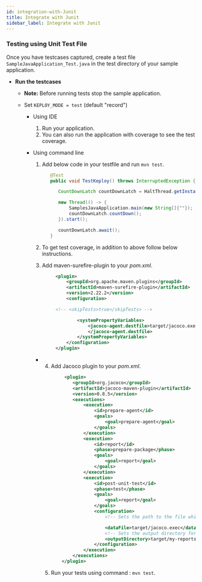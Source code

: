 ```yaml
---
id: integration-with-Junit
title: Integrate with Junit 
sidebar_label: Integrate with Junit 
---
```


### Testing using Unit Test File

Once you have testcases captured, create a test file `SampleJavaApplication_Test.java` in the test directory of your sample application.



- **Run the testcases**
    - **Note:** Before running tests stop the sample application.

    - Set `KEPLOY_MODE = test` (default "record")
        - Using IDE 
            1. Run your application.
            2. You can also run the application with coverage to see the test coverage.

        - Using command line
            1. Add below code in your testfile and run `mvn test`.

               ```java
                  @Test
                  public void TestKeploy() throws InterruptedException {

                     CountDownLatch countDownLatch = HaltThread.getInstance().getCountDownLatch();

                     new Thread(() -> {
                         SamplesJavaApplication.main(new String[]{""});
                         countDownLatch.countDown();
                     }).start();

                     countDownLatch.await();
                  }
               ```     
       
            2. To get test coverage, in addition to above follow below instructions.
            
            3. Add maven-surefire-plugin to your *pom.xml*.
  
               ```xml 
                    <plugin>
                        <groupId>org.apache.maven.plugins</groupId>
                        <artifactId>maven-surefire-plugin</artifactId>
                        <version>2.22.2</version>
                        <configuration>

                    <!-- <skipTests>true</skipTests> -->

                            <systemPropertyVariables>
                                <jacoco-agent.destfile>target/jacoco.exec
                                </jacoco-agent.destfile>
                            </systemPropertyVariables>
                        </configuration>
                    </plugin>
               ```  
          - 4. Add Jacoco plugin to your *pom.xml*.
                ```xml
                     <plugin>
                        <groupId>org.jacoco</groupId>
                        <artifactId>jacoco-maven-plugin</artifactId>
                        <version>0.8.5</version>
                        <executions>
                            <execution>
                                <id>prepare-agent</id>
                                <goals>
                                    <goal>prepare-agent</goal>
                                </goals>
                            </execution>
                            <execution>
                                <id>report</id>
                                <phase>prepare-package</phase>
                                <goals>
                                    <goal>report</goal>
                                </goals>
                            </execution>
                            <execution>
                                <id>post-unit-test</id>
                                <phase>test</phase>
                                <goals>
                                    <goal>report</goal>
                                </goals>
                                <configuration>
                                    <!-- Sets the path to the file which contains the execution data. -->

                                    <dataFile>target/jacoco.exec</dataFile>
                                    <!-- Sets the output directory for the code coverage report. -->
                                    <outputDirectory>target/my-reports</outputDirectory>
                                </configuration>
                            </execution>
                        </executions>
                    </plugin>
                ```
            5. Run your tests using command : `mvn test`.
